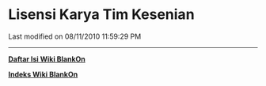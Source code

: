 # Lisensi Karya Tim Kesenian

Last modified on 08/11/2010 11:59:29 PM

---
[**Daftar Isi Wiki BlankOn**](/wiki/DaftarIsi/index.html)
 
[**Indeks Wiki BlankOn**](/wiki/Indeks.html)
